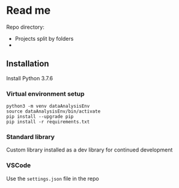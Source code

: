 # Read me

Repo directory:  
* Projects split by folders
* 

## Installation
Install Python 3.7.6
### Virtual environment setup  
```
python3 -m venv dataAnalysisEnv
source dataAnalysisEnv/bin/activate
pip install --upgrade pip
pip install -r requirements.txt
```

### Standard library
Custom library installed as a dev library for continued development

### VSCode
Use the `settings.json` file in the repo